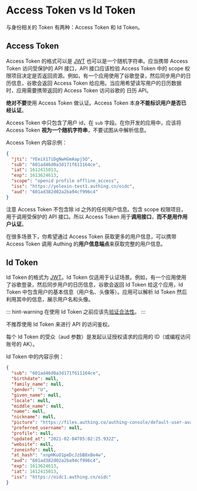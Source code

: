 # Access Token vs Id Token

与身份相关的 Token 有两种：Access Token 和 Id Token。

## Access Token

Access Token 的格式可以是 [JWT](https://tools.ietf.org/html/rfc7519) 也可以是一个随机字符串。应当携带 Access Token 访问受保护的 API 接口，API 接口应该检验 Access Token 中的 scope 权限项目决定是否返回资源。例如，有一个应用使用了谷歌登录，然后同步用户的日历信息，谷歌会返回 Access Token 给应用。当应用希望读写用户的日历数据时，应用需要携带返回的 Access Token 访问谷歌的 日历 API。

**绝对不要**使用 Access Token 做认证。Access Token 本身**不能标识用户是否已经认证**。

Access Token 中只包含了用户 id，在 `sub` 字段。在你开发的应用中，应该将 Access Token **视为一个随机字符串**，不要试图从中解析信息。

Access Token 内容示例：

```json
{
  "jti": "YEeiX17iDgNwHGmAapjSQ",
  "sub": "601ad46d0a3d171f611164ce",
  "iat": 1612415013,
  "exp": 1613624613,
  "scope": "openid profile offline_access",
  "iss": "https://yelexin-test1.authing.cn/oidc",
  "aud": "601ad382d02a2ba94cf996c4"
}
```

注意 Access Token 不包含除 id 之外的任何用户信息。包含 scope 权限项目，用于调用受保护的 API 接口。所以 Access Token 用于**调用接口**，**而不是用作用户认证**。

在很多场景下，你希望通过 Access Token 获取更多的用户信息，可以携带 Access Token 调用 Authing 的**用户信息端点**来获取完整的用户信息。

## Id Token

Id Token 的格式为 [JWT](https://tools.ietf.org/html/rfc7519)。Id Token 仅适用于认证场景。例如，有一个应用使用了谷歌登录，然后同步用户的日历信息，谷歌会返回 Id Token 给这个应用，Id Token 中包含用户的基本信息（用户名、头像等）。应用可以解析 Id Token 然后利用其中的信息，展示用户名和头像。

::: hint-warning
在使用 Id Token 之前应该先[验证合法性](/guides/faqs/how-to-validate-user-token)。
:::

不推荐使用 Id Token 来进行 API 的访问鉴权。

每个 Id Token 的受众（aud 参数）是发起认证授权请求的应用的 ID（或编程访问账号的 AK）。

Id Token 中的内容示例：

```json
{
  "sub": "601ad46d0a3d171f611164ce",
  "birthdate": null,
  "family_name": null,
  "gender": "U",
  "given_name": null,
  "locale": null,
  "middle_name": null,
  "name": null,
  "nickname": null,
  "picture": "https://files.authing.co/authing-console/default-user-avatar.png",
  "preferred_username": null,
  "profile": null,
  "updated_at": "2021-02-04T05:02:25.932Z",
  "website": null,
  "zoneinfo": null,
  "at_hash": "xnpHKuO1peDcJzbB8xBe4w",
  "aud": "601ad382d02a2ba94cf996c4",
  "exp": 1613624613,
  "iat": 1612415013,
  "iss": "https://oidc1.authing.cn/oidc"
}
```
